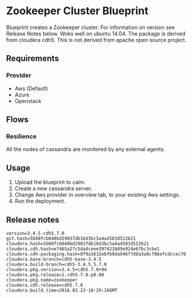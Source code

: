 Zookeeper Cluster Blueprint
============================
Blueprint creates a Zookeeper cluster. For information on version see Release Notes below. Woks well on ubuntu 14.04.
The package is derived from cloudera cdh5. This is not derived from apache open source project.

Requirements
------------
### Provider
- Aws (Default)
- Azure
- Openstack

Flows
-------
### Resilience 
All the nodes of cassandra are monitored by any external agents.
	
Usage
-----
1. Upload the blueprint to calm.
2. Create a new cassandra server.
3. Change Aws provider in overview tab, to your existing Aws settings.
4. Run the deployment.


Release notes 
--------------

```
version=3.4.5-cdh5.7.0
git.hash=5b80fcb040bd29037db16d3bc5a4a4583d522621
cloudera.hash=5b80fcb040bd29037db16d3bc5a4a4583d522621
cloudera.cdh.hash=e7465a27c5da4ceee397421b89e924e67bc3cbe1
cloudera.cdh-packaging.hash=8f9a1632ebfb9da946f7d8a3a8cf86efcdccec76
cloudera.base-branch=cdh5-base-3.4.5
cloudera.build-branch=cdh5-3.4.5_5.7.0
cloudera.pkg.version=3.4.5+cdh5.7.0+94
cloudera.pkg.release=1.cdh5.7.0.p0.80
cloudera.pkg.name=zookeeper
cloudera.cdh.release=cdh5.7.0
cloudera.build.time=2016.03.23-18:29:16GMT
```